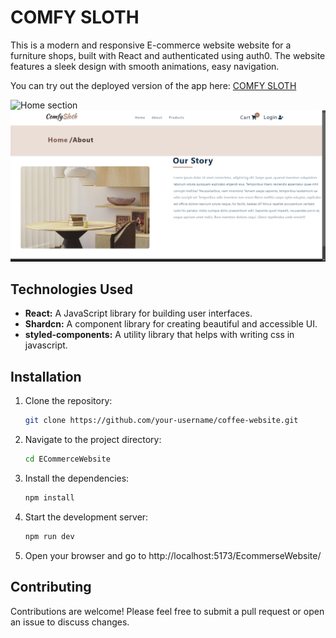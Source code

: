 # COMFY SLOTH

This is a modern and responsive E-commerce website website for a furniture shops, built with React and authenticated using auth0. The website features a sleek design with smooth animations, easy navigation.

You can try out the deployed version of the app here: [COMFY SLOTH](https://saitejakomirishetty.github.io/ECommerceWebsite/)

![Home section](/Images/HomePagepng 'Home section')
![body section](/Images/AboutPage.png 'Body section')

## Technologies Used

-   **React:** A JavaScript library for building user interfaces.
-   **Shardcn:** A component library for creating beautiful and accessible UI.
-   **styled-components:** A utility library that helps with writing css in javascript.

## Installation

1. Clone the repository:
    ```bash
    git clone https://github.com/your-username/coffee-website.git
    ```
2. Navigate to the project directory:
    ```bash
    cd ECommerceWebsite
    ```
3. Install the dependencies:
    ```bash
    npm install
    ```
4. Start the development server:
    ```bash
    npm run dev
    ```
5. Open your browser and go to http://localhost:5173/EcommerseWebsite/

## Contributing

Contributions are welcome! Please feel free to submit a pull request or open an issue to discuss changes.
